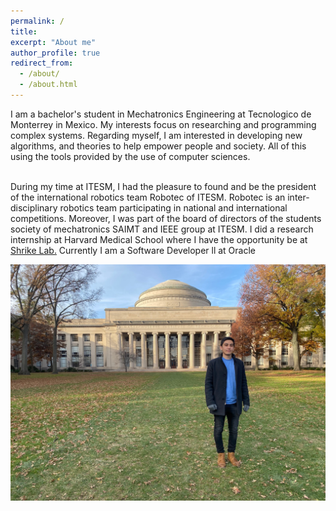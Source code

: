 ```yaml
---
permalink: /
title:
excerpt: "About me"
author_profile: true
redirect_from:
  - /about/
  - /about.html
---
```


<p style='text-align: justify;'>


I am a bachelor's student in Mechatronics Engineering at Tecnologico de Monterrey in Mexico. My interests focus on researching and programming complex systems. Regarding myself, I am interested in developing new algorithms, and theories to help empower people and society. All of this using the tools provided by the use of computer sciences.
<br><br>

During my time at ITESM, I had the pleasure to found and be the president of the international robotics team Robotec of ITESM. Robotec is an inter-disciplinary robotics team participating in national and international competitions. Moreover, I was part of the board of directors of the students society of mechatronics SAIMT and IEEE group at ITESM. I did a research internship at Harvard Medical School where I have the opportunity be at [Shrike Lab.](https://shrikezhang.com/) Currently I am a Software Developer ll at Oracle
 </p>

![pilatus](/images/mit.jpg)
